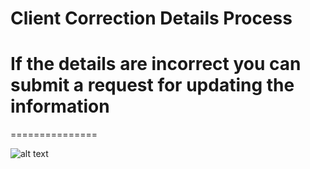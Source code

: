 Client Correction Details Process
===========

If the details are incorrect you can submit a request for updating the information
===============
===============

![alt text](../images/client-info-correction.png "Client Correction Details")
